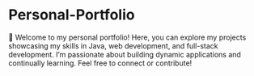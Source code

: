 # Personal-Portfolio
🌟 Welcome to my personal portfolio! Here, you can explore my projects showcasing my skills in Java, web development, and full-stack development. I’m passionate about building dynamic applications and continually learning. Feel free to connect or contribute!
